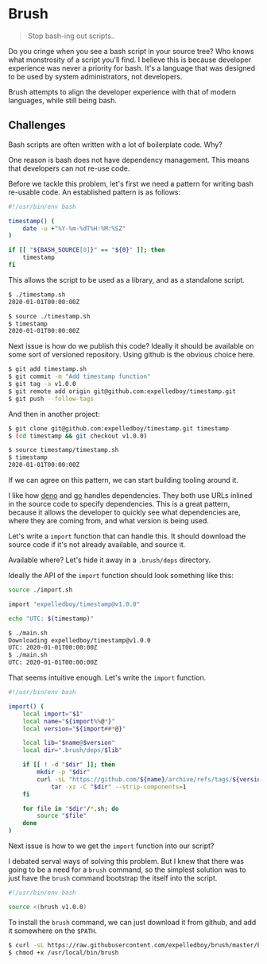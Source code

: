 # Brush

> Stop bash-ing out scripts..

Do you cringe when you see a bash script in your source tree? Who knows what
monstrosity of a script you'll find. I believe this is because developer
experience was never a priority for bash. It's a language that was designed to
be used by system administrators, not developers.

Brush attempts to align the developer experience with that of modern languages,
while still being bash.

## Challenges

Bash scripts are often written with a lot of boilerplate code. Why?

One reason is bash does not have dependency management. This means that
developers can not re-use code.

Before we tackle this problem, let's first we need a pattern for writing bash
re-usable code. An established pattern is as follows:

```bash {cmd}
#!/usr/bin/env bash

timestamp() (
    date -u +"%Y-%m-%dT%H:%M:%SZ"
)

if [[ "${BASH_SOURCE[0]}" == "${0}" ]]; then
    timestamp
fi
```

This allows the script to be used as a library, and as a standalone script.

```bash {cmd}
$ ./timestamp.sh
2020-01-01T00:00:00Z
```

```bash {cmd}
$ source ./timestamp.sh
$ timestamp
2020-01-01T00:00:00Z
```

Next issue is how do we publish this code? Ideally it should be available on
some sort of versioned repository. Using github is the obvious choice here.

```bash {cmd}
$ git add timestamp.sh
$ git commit -m "Add timestamp function"
$ git tag -a v1.0.0
$ git remote add origin git@github.com:expelledboy/timestamp.git
$ git push --follow-tags
```

And then in another project:

```bash {cmd}
$ git clone git@github.com:expelledboy/timestamp.git timestamp
$ (cd timestamp && git checkout v1.0.0)
```

```bash {cmd}
$ source timestamp/timestamp.sh
$ timestamp
2020-01-01T00:00:00Z
```

If we can agree on this pattern, we can start building tooling around it.

I like how [deno](https://deno.land/) and [go](https://golang.org/) handles
dependencies. They both use URLs inlined in the source code to specify
dependencies. This is a great pattern, because it allows the developer to
quickly see what dependencies are, where they are coming from, and what version
is being used.

Let's write a `import` function that can handle this. It should download the
source code if it's not already available, and source it.

Available where? Let's hide it away in a `.brush/deps` directory.

Ideally the API of the `import` function should look something like this:

```bash {cmd}
source ./import.sh

import "expelledboy/timestamp@v1.0.0"

echo "UTC: $(timestamp)"
```

```bash {cmd}
$ ./main.sh
Downloading expelledboy/timestamp@v1.0.0
UTC: 2020-01-01T00:00:00Z
$ ./main.sh
UTC: 2020-01-01T00:00:00Z
```

That seems intuitive enough. Let's write the `import` function.

```bash {cmd}
#!/usr/bin/env bash

import() (
    local import="$1"
    local name="${import%%@*}"
    local version="${import##*@}"

    local lib="$name@$version"
    local dir=".brush/deps/$lib"

    if [[ ! -d "$dir" ]]; then
        mkdir -p "$dir"
        curl -sL "https://github.com/${name}/archive/refs/tags/${version}.tar.gz" |
            tar -xz -C "$dir" --strip-components=1
    fi

    for file in "$dir"/*.sh; do
        source "$file"
    done
)
```

Next issue is how to we get the `import` function into our script?

I debated serval ways of solving this problem. But I knew that there was going
to be a need for a `brush` command, so the simplest solution was to just have
the `brush` command bootstrap the itself into the script.

```bash {cmd}
#!/usr/bin/env bash

source <(brush v1.0.0)
```

To install the `brush` command, we can just download it from github, and add it
somewhere on the `$PATH`.

```bash {cmd}
$ curl -sL https://raw.githubusercontent.com/expelledboy/brush/master/brush.sh > /usr/local/bin/brush
$ chmod +x /usr/local/bin/brush
```
